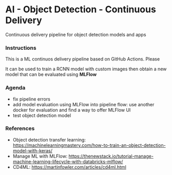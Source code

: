 # AI - Object Detection - Continuous Delivery 
Continuous delivery pipeline for object detection models and apps

### Instructions

This is a ML continuos delivery pipeline based on GitHub Actions. Please

It can be used to train a RCNN model with custom images then obtain a new model that can be evaluated using **MLFlow**

### Agenda

* fix pipeline errors
* add model evaluation using MLFlow into pipeline flow: use another docker for evaluation and find a way to offer MLFlow UI 
* test object detection model

### References

* Object detection transfer learning: https://machinelearningmastery.com/how-to-train-an-object-detection-model-with-keras/
* Manage ML with MLFlow: https://thenewstack.io/tutorial-manage-machine-learning-lifecycle-with-databricks-mlflow/
* CD4ML: https://martinfowler.com/articles/cd4ml.html

